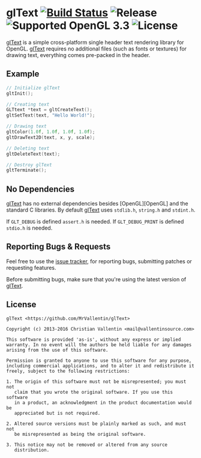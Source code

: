 
# glText [![Build Status][glTextBuildStatus]][glTextCI] ![Release][glTextVersionBadge] ![Supported OpenGL 3.3][glTextOpenGLVersionsBadge] ![License][glTextLicenseBadge]

[glText][glText] is a simple cross-platform single header text rendering
library for OpenGL. [glText][glText] requires no additional files
(such as fonts or textures) for drawing text, everything comes pre-packed
in the header.


## Example

```c
// Initialize glText
gltInit();

// Creating text
GLTtext *text = gltCreateText();
gltSetText(text, "Hello World!");

// Drawing text
gltColor(1.0f, 1.0f, 1.0f, 1.0f);
gltDrawText2D(text, x, y, scale);

// Deleting text
gltDeleteText(text);

// Destroy glText
gltTerminate();
```


## No Dependencies

[glText][glText] has no external dependencies besides [OpenGL][OpenGL] and the standard C libraries.
By default [glText][glText] uses `stdlib.h`, `string.h` and `stdint.h`.

If `GLT_DEBUG` is defined `assert.h` is needed. If `GLT_DEBUG_PRINT` is defined `stdio.h` is needed.


## Reporting Bugs & Requests

Feel free to use the [issue tracker][glTextIssues],
for reporting bugs, submitting patches or requesting features.

Before submitting bugs, make sure that you're using the latest version of [glText][glText].


## License

```
glText <https://github.com/MrVallentin/glText>

Copyright (c) 2013-2016 Christian Vallentin <mail@vallentinsource.com>

This software is provided 'as-is', without any express or implied
warranty. In no event will the authors be held liable for any damages
arising from the use of this software.

Permission is granted to anyone to use this software for any purpose,
including commercial applications, and to alter it and redistribute it
freely, subject to the following restrictions:

1. The origin of this software must not be misrepresented; you must not
   claim that you wrote the original software. If you use this software
   in a product, an acknowledgment in the product documentation would be
   appreciated but is not required.

2. Altered source versions must be plainly marked as such, and must not
   be misrepresented as being the original software.

3. This notice may not be removed or altered from any source
   distribution.
```


[glText]: https://github.com/MrVallentin/glText
[glTextLicense]: https://github.com/MrVallentin/glText/blob/master/LICENSE

[glTextReleases]: https://github.com/MrVallentin/glText/releases

[glTextBuildStatus]: https://drone.io/github.com/MrVallentin/glText/status.png
[glTextCI]: https://drone.io/github.com/MrVallentin/glText/latest

[glTextVersionBadge]: https://img.shields.io/badge/release-v1.1.4-blue.svg
[glTextLicenseBadge]: https://img.shields.io/badge/license-%20free%20to%20use%2C%20share%2C%20modify%20and%20redistribute-blue.svg

[glTextOpenGLVersionsBadge]: https://img.shields.io/badge/OpenGL-3.3-blue.svg

[glTextIssues]: https://github.com/MrVallentin/glText/issues
